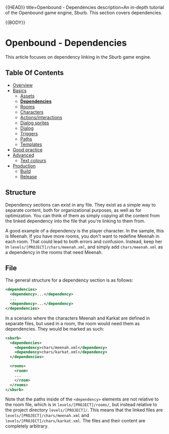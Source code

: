 {{HEAD}}
title=Openbound - Dependencies
description=An in-depth tutorial of the Openbound game engine, Sburb. This section covers dependencies.

{{BODY}}

# Openbound - Dependencies

This article focuses on dependency linking in the Sburb game engine.

## Table Of Contents

-   [Overview](/openbound-overview)
-   [Basics](/openbound-basics)
    -   [Assets](/openbound-assets)
    -   [**Dependencies**](/openbound-dependencies)
    -   [Rooms](/openbound-rooms)
    -   [Characters](/openbound-characters)
    -   [Actions/interactions](/openbound-actions)
    -   [Dialog sprites](/openbound-dialog-sprites)
    -   [Dialog](/openbound-dialog)
    -   [Triggers](/openbound-triggers)
    -   [Paths](/openbound-paths)
    -   [Templates](/openbound-templates)
-   [Good practice](/openbound-good-practice)
-   [Advanced](/openbound-advanced)
    -   [Text colours](/openbound-text-colours)
-   [Production](/openbound-production)
    -   [Build](/openbound-build)
    -   [Release](openbound-release)

## Structure

Dependency sections can exist in any file. They exist as a simple way to separate content, both for organizational purposes, as well as for optimization. You can think of them as simply copying all the content from the linked dependency into the file that you're linking to them from.

A good example of a dependency is the player character. In the sample, this is Meenah. If you have more rooms, you don't want to redefine Meenah in each room. That could lead to both errors and confusion. Instead, keep her in `levels/[PROJECT]/chars/meenah.xml`, and simply add `chars/meenah.xml` as a dependency in the rooms that need Meenah.

## File

The general structure for a dependency section is as follows:

```xml
<dependencies>
  <dependency>...</dependency>
  ...
  <dependency>...</dependency>
</dependencies>
```

In a scenario where the characters Meenah and Karkat are defined in separate files, but used in a room, the room would need them as dependencies. They would be marked as such:

```xml
<sburb>
  <dependencies>
    <dependency>chars/meenah.xml</dependency>
    <dependency>chars/karkat.xml</dependency>
  </dependencies>

  <rooms>
    <room>
    ...
    </room>
  </rooms>
</sburb>
```

Note that the paths inside of the `<dependency>` elements are not relative to the room file, which is in `levels/[PROJECT]/rooms/`, but instead relative to the project directory `levels/[PROJECT]/`. This means that the linked files are `levels/[PROJECT]/chars/meenah.xml` and `levels/[PROJECT]/chars/karkat.xml`. The files and their content are completely arbitrary.
